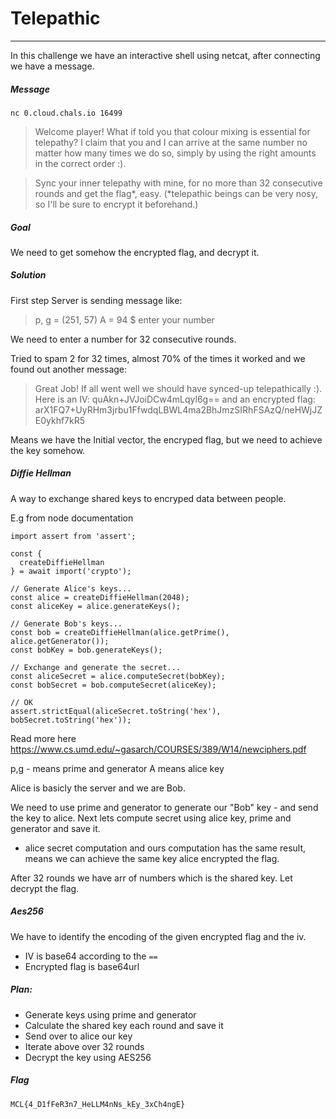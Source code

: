 # Telepathic

---

In this challenge we have an interactive shell using netcat, after connecting we have a message.

##### Message

```
nc 0.cloud.chals.io 16499
```

> Welcome player!
> What if told you that colour mixing is essential for telepathy?
> I claim that you and I can arrive at the same number no matter how many times we do so,
> simply by using the right amounts in the correct order :).

> Sync your inner telepathy with mine, for no more than 32 consecutive rounds and get the flag*, easy.
> (*telepathic beings can be very nosy, so I'll be sure to encrypt it beforehand.)

##### Goal

We need to get somehow the encrypted flag, and decrypt it.

##### Solution

First step
Server is sending message like:

> p, g = (251, 57)
> A = 94
> $ enter your number

We need to enter a number for 32 consecutive rounds.

Tried to spam 2 for 32 times, almost 70% of the times it worked and we found out another message:

> Great Job!
> If all went well we should have synced-up telepathically :).
> Here is an IV: quAkn+JVJoiDCw4mLqyl6g==
> and an encrypted flag: arX1FQ7+UyRHm3jrbu1FfwdqLBWL4ma2BhJmzSIRhFSAzQ/neHWjJZE0ykhf7kR5

Means we have the Initial vector, the encryped flag, but we need to achieve the key somehow.

##### Diffie Hellman

A way to exchange shared keys to encryped data between people.

E.g from node documentation

```
import assert from 'assert';

const {
  createDiffieHellman
} = await import('crypto');

// Generate Alice's keys...
const alice = createDiffieHellman(2048);
const aliceKey = alice.generateKeys();

// Generate Bob's keys...
const bob = createDiffieHellman(alice.getPrime(), alice.getGenerator());
const bobKey = bob.generateKeys();

// Exchange and generate the secret...
const aliceSecret = alice.computeSecret(bobKey);
const bobSecret = bob.computeSecret(aliceKey);

// OK
assert.strictEqual(aliceSecret.toString('hex'), bobSecret.toString('hex'));
```

Read more here https://www.cs.umd.edu/~gasarch/COURSES/389/W14/newciphers.pdf

p,g - means prime and generator
A means alice key

Alice is basicly the server and we are Bob.

We need to use prime and generator to generate our "Bob" key - and send the key to alice.
Next lets compute secret using alice key, prime and generator and save it.

- alice secret computation and ours computation has the same result, means we can achieve the same key alice encrypted the flag.

After 32 rounds we have arr of numbers which is the shared key. Let decrypt the flag.

##### Aes256

We have to identify the encoding of the given encrypted flag and the iv.

- IV is base64 according to the `==`
- Encrypted flag is base64url

##### Plan:

- Generate keys using prime and generator
- Calculate the shared key each round and save it
- Send over to alice our key
- Iterate above over 32 rounds
- Decrypt the key using AES256

##### Flag

```
MCL{4_D1fFeR3n7_HeLLM4nNs_kEy_3xCh4ngE}
```
